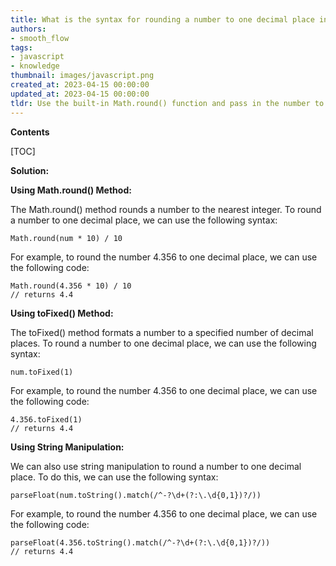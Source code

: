 ```yaml
---
title: What is the syntax for rounding a number to one decimal place in javascript?
authors:
- smooth_flow
tags:
- javascript
- knowledge
thumbnail: images/javascript.png
created_at: 2023-04-15 00:00:00
updated_at: 2023-04-15 00:00:00
tldr: Use the built-in Math.round() function and pass in the number to be rounded and the number of decimal places to round to, e.g. Math.round(number, 1).
---
```


**Contents**

[TOC]

**Solution:**

**Using Math.round() Method:**

The Math.round() method rounds a number to the nearest integer. To round a number to one decimal place, we can use the following syntax:

```
Math.round(num * 10) / 10
```

For example, to round the number 4.356 to one decimal place, we can use the following code:

```
Math.round(4.356 * 10) / 10
// returns 4.4
```

**Using toFixed() Method:**

The toFixed() method formats a number to a specified number of decimal places. To round a number to one decimal place, we can use the following syntax:

```
num.toFixed(1)
```

For example, to round the number 4.356 to one decimal place, we can use the following code:

```
4.356.toFixed(1)
// returns 4.4
```

**Using String Manipulation:**

We can also use string manipulation to round a number to one decimal place. To do this, we can use the following syntax:

```
parseFloat(num.toString().match(/^-?\d+(?:\.\d{0,1})?/))
```

For example, to round the number 4.356 to one decimal place, we can use the following code:

```
parseFloat(4.356.toString().match(/^-?\d+(?:\.\d{0,1})?/))
// returns 4.4
```
